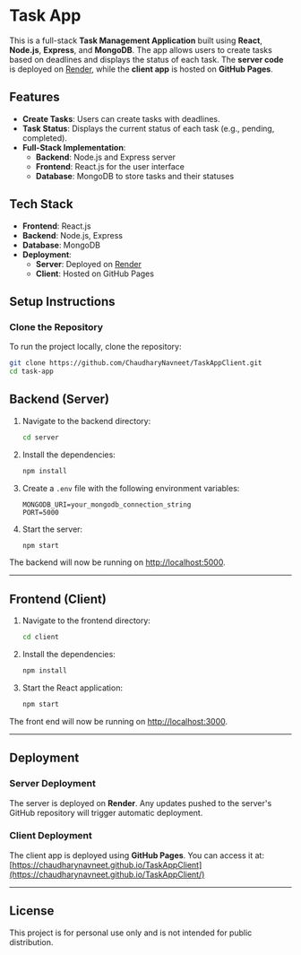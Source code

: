 # Task App

This is a full-stack **Task Management Application** built using **React**, **Node.js**, **Express**, and **MongoDB**. The app allows users to create tasks based on deadlines and displays the status of each task.
The **server code** is deployed on [Render](https://render.com), while the **client app** is hosted on **GitHub Pages**.

## Features

- **Create Tasks**: Users can create tasks with deadlines.
- **Task Status**: Displays the current status of each task (e.g., pending, completed).
- **Full-Stack Implementation**: 
  - **Backend**: Node.js and Express server
  - **Frontend**: React.js for the user interface
  - **Database**: MongoDB to store tasks and their statuses

## Tech Stack

- **Frontend**: React.js
- **Backend**: Node.js, Express
- **Database**: MongoDB
- **Deployment**: 
  - **Server**: Deployed on [Render](https://render.com)
  - **Client**: Hosted on GitHub Pages

## Setup Instructions

### Clone the Repository

To run the project locally, clone the repository:

```bash
git clone https://github.com/ChaudharyNavneet/TaskAppClient.git
cd task-app
```
## Backend (Server)

1. Navigate to the backend directory:

    ```bash
    cd server
    ```

2. Install the dependencies:

    ```bash
    npm install
    ```

3. Create a `.env` file with the following environment variables:

    ```env
    MONGODB_URI=your_mongodb_connection_string
    PORT=5000
    ```

4. Start the server:

    ```bash
    npm start
    ```

The backend will now be running on [http://localhost:5000](http://localhost:5000).

---

## Frontend (Client)

1. Navigate to the frontend directory:

    ```bash
    cd client
    ```

2. Install the dependencies:

    ```bash
    npm install
    ```

3. Start the React application:

    ```bash
    npm start
    ```

The front end will now be running on [http://localhost:3000](http://localhost:3000).

---

## Deployment

### Server Deployment

The server is deployed on **Render**. Any updates pushed to the server's GitHub repository will trigger automatic deployment.

### Client Deployment

The client app is deployed using **GitHub Pages**. You can access it at: [https://chaudharynavneet.github.io/TaskAppClient](https://chaudharynavneet.github.io/TaskAppClient/)

---

## License

This project is for personal use only and is not intended for public distribution.
